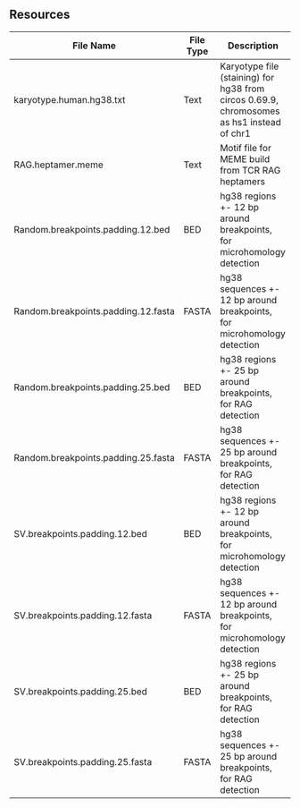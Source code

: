 ## Resources
| File Name | File Type | Description |
| ----------- | ----------- | ----------- |
| karyotype.human.hg38.txt | Text | Karyotype file (staining) for hg38 from circos 0.69.9, chromosomes as hs1 instead of chr1 |
| RAG.heptamer.meme | Text | Motif file for MEME build from TCR RAG heptamers |
| Random.breakpoints.padding.12.bed | BED | hg38 regions +- 12 bp around breakpoints, for microhomology detection |
| Random.breakpoints.padding.12.fasta | FASTA | hg38 sequences +- 12 bp around breakpoints, for microhomology detection |
| Random.breakpoints.padding.25.bed | BED | hg38 regions +- 25 bp around breakpoints, for RAG detection |
| Random.breakpoints.padding.25.fasta | FASTA | hg38 sequences +- 25 bp around breakpoints, for RAG detection |
| SV.breakpoints.padding.12.bed | BED | hg38 regions +- 12 bp around breakpoints, for microhomology detection |
| SV.breakpoints.padding.12.fasta | FASTA | hg38 sequences +- 12 bp around breakpoints, for microhomology detection |
| SV.breakpoints.padding.25.bed | BED | hg38 regions +- 25 bp around breakpoints, for RAG detection |
| SV.breakpoints.padding.25.fasta | FASTA | hg38 sequences +- 25 bp around breakpoints, for RAG detection |
